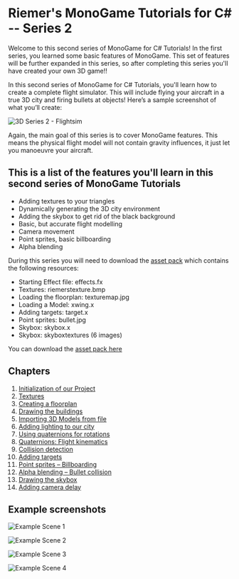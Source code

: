 # Riemer's MonoGame Tutorials for C# -- Series 2

Welcome to this second series of MonoGame for C# Tutorials! In the first series, you learned some basic features of MonoGame. This set of features will be further expanded in this series, so after completing this series you'll have created your own 3D game!!

In this second series of MonoGame for C# Tutorials, you'll learn how to create a complete flight simulator. This will include flying your aircraft in a true 3D city and firing bullets at objects! Here’s a sample screenshot of what you’ll create:

![3D Series 2 - Flightsim](https://github.com/simondarksidej/XNAGameStudio/raw/archive/Images/Riemers/3DXNA2-14Lerp1.gif?raw=true)

Again, the main goal of this series is to cover MonoGame features. This means the physical flight model will not contain gravity influences, it just let you manoeuvre your aircraft.

## This is a list of the features you'll learn in this second series of MonoGame Tutorials

- Adding textures to your triangles
- Dynamically generating the 3D city environment
- Adding the skybox to get rid of the black background
- Basic, but accurate flight modelling
- Camera movement
- Point sprites, basic billboarding
- Alpha blending

During this series you will need to download the [asset pack](https://github.com/simondarksidej/XNAGameStudio/raw/archive/Images/Riemers/https://github.com/SimonDarksideJ/XNAGameStudio/raw/archive/Samples/Riemers/3D%20Series2%20-%20FlightSim%20-%20Assets.zip?raw=true) which contains the following resources:

- Starting Effect file: effects.fx
- Textures: riemerstexture.bmp
- Loading the floorplan: texturemap.jpg
- Loading a Model: xwing.x
- Adding targets: target.x
- Point sprites: bullet.jpg
- Skybox: skybox.x
- Skybox: skyboxtextures (6 images)

You can download the [asset pack here](https://github.com/simondarksidej/XNAGameStudio/raw/archive/Images/Riemers/https://github.com/SimonDarksideJ/XNAGameStudio/raw/archive/Samples/Riemers/3D%20Series2%20-%20FlightSim%20-%20Assets.zip?raw=true)

## Chapters

1. [Initialization of our Project](Riemers3DXNA2flightsim01starting)
2. [Textures](Riemers3DXNA2flightsim02textures)
3. [Creating a floorplan](Riemers3DXNA2flightsim03floorplan)
4. [Drawing the buildings](Riemers3DXNA2flightsim04creatingcity)
5. [Importing 3D Models from file](Riemers3DXNA2flightsim05loadingmodel)
6. [Adding lighting to our city](Riemers3DXNA2flightsim06ambientanddiffuse)
7. [Using quaternions for rotations](Riemers3DXNA2flightsim07quaternioncamera)
8. [Quaternions: Flight kinematics](Riemers3DXNA2flightsim08flightkinematics)
9. [Collision detection](Riemers3DXNA2flightsim09collision)
10. [Adding targets](Riemers3DXNA2flightsim10addingtargets)
11. [Point sprites – Billboarding](Riemers3DXNA2flightsim11pointsprites)
12. [Alpha blending – Bullet collision](Riemers3DXNA2flightsim12alphablending)
13. [Drawing the skybox](Riemers3DXNA2flightsim13skybox)
14. [Adding camera delay](Riemers3DXNA2flightsim14cameradelay)

## Example screenshots

![Example Scene 1](https://github.com/simondarksidej/XNAGameStudio/raw/archive/Images/Riemers/3DXNA2-00screen1.jpg?raw=true)

![Example Scene 2](https://github.com/simondarksidej/XNAGameStudio/raw/archive/Images/Riemers/3DXNA2-00screen2.jpg?raw=true)

![Example Scene 3](https://github.com/simondarksidej/XNAGameStudio/raw/archive/Images/Riemers/3DXNA2-00screen3.jpg?raw=true)

![Example Scene 4](https://github.com/simondarksidej/XNAGameStudio/raw/archive/Images/Riemers/3DXNA2-00screen4.jpg?raw=true)
